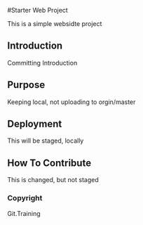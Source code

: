 #Starter Web Project

 This is a simple websidte project

## Introduction

Committing Introduction

## Purpose

Keeping local, not uploading to orgin/master

## Deployment

This will be staged, locally

## How To Contribute
This is changed, but not staged

### Copyright

Git.Training